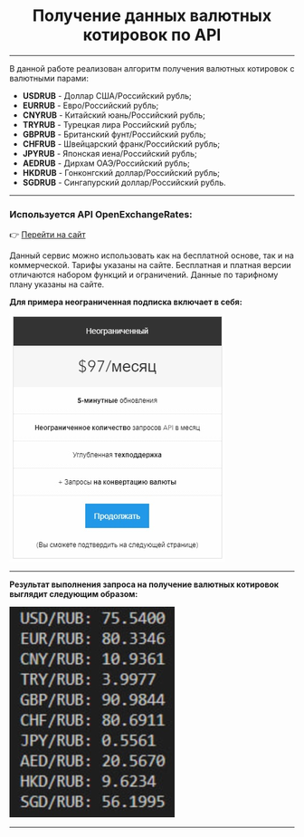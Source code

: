 <center>

# Получение данных валютных котировок по API

</center>

---

В данной работе реализован алгоритм получения валютных котировок с валютными парами:

- **USDRUB** - Доллар США/Российский рубль;
- **EURRUB** - Евро/Российский рубль;
- **CNYRUB** - Китайский юань/Российский рубль;
- **TRYRUB** - Турецкая лира Российский рубль;
- **GBPRUB** - Британский фунт/Российский рубль;
- **CHFRUB** - Швейцарский франк/Российский рубль;
- **JPYRUB** - Японская иена/Российский рубль;
- **AEDRUB** - Дирхам ОАЭ/Российский рубль;
- **HKDRUB** - Гонконгский доллар/Российский рубль;
- **SGDRUB** - Сингапурский доллар/Российский рубль.

---

### Используется API OpenExchangeRates:

 :point_right: [Перейти на сайт](https://openexchangerates.org/ "Перейти")

Данный сервис можно использовать как на бесплатной основе, так и на коммерческой. Тарифы указаны на сайте. Бесплатная и платная версии отличаются набором функций и ограничений. Данные по тарифному плану указаны на сайте.

**Для примера неограниченная подписка включает в себя:**

<img src="images\getting _API.jpg" height="436" width="381"/>

---

**Результат выполнения запроса на получение валютных котировок выглядит следующим образом:**

<img src="images\exchange_rates.jpg" height="372" width="292"/>

---
